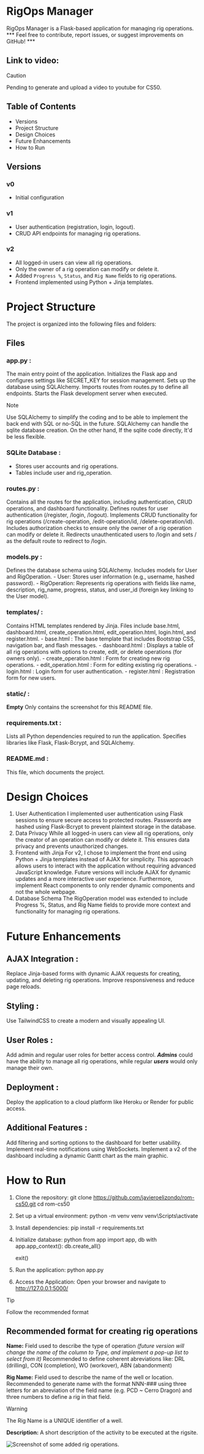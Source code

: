# RigOps Manager
RigOps Manager is a Flask-based application for managing rig operations.
*** Feel free to contribute, report issues, or suggest improvements on GitHub! ***

## Link to video:
> [!CAUTION]
> Pending to generate and upload a video to youtube for CS50.

## Table of Contents

* Versions
* Project Structure
* Design Choices
* Future Enhancements
* How to Run

## Versions
### v0
- Initial configuration

### v1
- User authentication (registration, login, logout).
- CRUD API endpoints for managing rig operations.

### v2
- All logged-in users can view all rig operations.
- Only the owner of a rig operation can modify or delete it.
- Added `Progress %`, `Status`, and `Rig Name` fields to rig operations.
- Frontend implemented using Python + Jinja templates.


# Project Structure
The project is organized into the following files and folders:

## Files
### app.py :
The main entry point of the application.
    Initializes the Flask app and configures settings like SECRET_KEY for session management.
    Sets up the database using SQLAlchemy.
    Imports routes from routes.py to define all endpoints.
    Starts the Flask development server when executed.

> [!NOTE]
> Use SQLAlchemy to simplify the coding and to be able to implement the back end with SQL or no-SQL in the future. SQLAlchemy can handle the sqlite database creation.
> On the other hand, If the sqlite code directly, It'd be less flexible. 

### SQLite Database :
-   Stores user accounts and rig operations.
-   Tables include user and rig_operation.

### routes.py :
Contains all the routes for the application, including authentication, CRUD operations, and dashboard functionality.
    Defines routes for user authentication (/register, /login, /logout).
    Implements CRUD functionality for rig operations (/create-operation, /edit-operation/id, /delete-operation/id).
    Includes authorization checks to ensure only the owner of a rig operation can modify or delete it.
    Redirects unauthenticated users to /login and sets / as the default route to redirect to /login.

### models.py :
Defines the database schema using SQLAlchemy.
Includes models for User and RigOperation.
    - User: Stores user information (e.g., username, hashed password).
    - RigOperation: Represents rig operations with fields like name, description, rig_name, progress, status, and user_id (foreign key linking to the User model).

### templates/ :
Contains HTML templates rendered by Jinja.
Files include base.html, dashboard.html, create_operation.html, edit_operation.html, login.html, and register.html.
    - base.html : The base template that includes Bootstrap CSS, navigation bar, and flash messages.
    - dashboard.html : Displays a table of all rig operations with options to create, edit, or delete operations (for owners only).
    - create_operation.html : Form for creating new rig operations.
    - edit_operation.html : Form for editing existing rig operations.
    - login.html : Login form for user authentication.
    - register.html : Registration form for new users.

### static/ :
**Empty** Only contains the screenshot for this README file.

### requirements.txt :
Lists all Python dependencies required to run the application.
    Specifies libraries like Flask, Flask-Bcrypt, and SQLAlchemy.

### README.md :
This file, which documents the project.


# Design Choices
1. User Authentication
I implemented user authentication using Flask sessions to ensure secure access to protected routes.
Passwords are hashed using Flask-Bcrypt to prevent plaintext storage in the database.
2. Data Privacy
While all logged-in users can view all rig operations, only the creator of an operation can modify or delete it. This ensures data privacy and prevents unauthorized changes.
3. Frontend with Jinja
For v2, I chose to implement the front end using Python + Jinja templates instead of AJAX for simplicity. This approach allows users to interact with the application without requiring advanced JavaScript knowledge.
Future versions will include AJAX for dynamic updates and a more interactive user experience. Furthermore, implement React components to only render dynamic components and not the whole webpage.
4. Database Schema
The RigOperation model was extended to include Progress %, Status, and Rig Name fields to provide more context and functionality for managing rig operations.


# Future Enhancements
## AJAX Integration :
Replace Jinja-based forms with dynamic AJAX requests for creating, updating, and deleting rig operations.
Improve responsiveness and reduce page reloads.

## Styling :
Use TailwindCSS to create a modern and visually appealing UI.

## User Roles :
Add admin and regular user roles for better access control.
***Admins*** could have the ability to manage all rig operations, while regular ***users*** would only manage their own.

## Deployment :
Deploy the application to a cloud platform like Heroku or Render for public access.

## Additional Features :
Add filtering and sorting options to the dashboard for better usability.
Implement real-time notifications using WebSockets.
Implement a v2 of the dashboard including a dynamic Gantt chart as the main graphic.


# How to Run
1. Clone the repository:
    git clone https://github.com/javieroelizondo/rom-cs50.git
    cd rom-cs50

2. Set up a virtual environment:
    python -m venv venv
    venv\Scripts\activate

3. Install dependencies:
    pip install -r requirements.txt

4. Initialize database:
    python
    from app import app, db
    with app.app_context():
        db.create_all()

    exit()

5. Run the application:
    python app.py

6. Access the Application:
    Open your browser and navigate to http://127.0.0.1:5000/

> [!TIP]
> Follow the recommended format

## Recommended format for creating rig operations

**Name:**   Field used to describe the type of operation *(future version will change the name of the column to Type, and implement a pop-up list to select from it)* 
        Recommended to define coherent abreviations like:  DRL (drilling), CON (completion), WO (workover), ABN (abandonment)

**Rig Name:** Field used to describe the name of the well or location.
        Recommended to generate name with the format NNN-### using three letters for an abreviation of the field name (e.g. PCD ~ Cerro Dragon) and three numbers to define a rig in that field.
        
> [!WARNING]
> The Rig Name is a UNIQUE identifier of a well.

**Description:** A short description of the activity to be executed at the rigsite.

![Screenshot of some added rig operations.](https://github.com/javieroelizondo/rom-cs50/blob/main/static/Screenshot.png)
